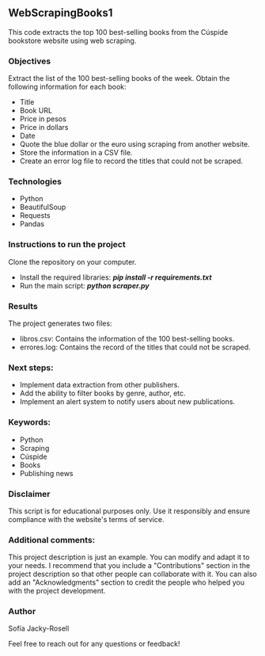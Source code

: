 ## WebScrapingBooks1
This code extracts the top 100 best-selling books from the Cúspide bookstore website using web scraping.

### Objectives 
Extract the list of the 100 best-selling books of the week.
Obtain the following information for each book:

* Title
* Book URL
* Price in pesos
* Price in dollars
* Date
* Quote the blue dollar or the euro using scraping from another website.
* Store the information in a CSV file.
* Create an error log file to record the titles that could not be scraped.

### Technologies

* Python
* BeautifulSoup
* Requests
* Pandas


### Instructions to run the project

Clone the repository on your computer.

* Install the required libraries: **_pip install -r requirements.txt_**
* Run the main script: **_python scraper.py_**

### Results
The project generates two files:

* libros.csv: Contains the information of the 100 best-selling books.
* errores.log: Contains the record of the titles that could not be scraped.

### Next steps:

* Implement data extraction from other publishers.
* Add the ability to filter books by genre, author, etc.
* Implement an alert system to notify users about new publications.


### Keywords:

* Python
* Scraping
* Cúspide
* Books
* Publishing news

### Disclaimer

This script is for educational purposes only. Use it responsibly and ensure compliance with the website's terms of service.

### Additional comments:

This project description is just an example. You can modify and adapt it to your needs.
I recommend that you include a "Contributions" section in the project description so that other people can collaborate with it.
You can also add an "Acknowledgments" section to credit the people who helped you with the project development.

### Author

Sofía Jacky-Rosell

Feel free to reach out for any questions or feedback!

